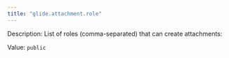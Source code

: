 ```yaml
---
title: "glide.attachment.role"
---
```


Description: List of roles (comma-separated) that can create attachments:

Value: `public`